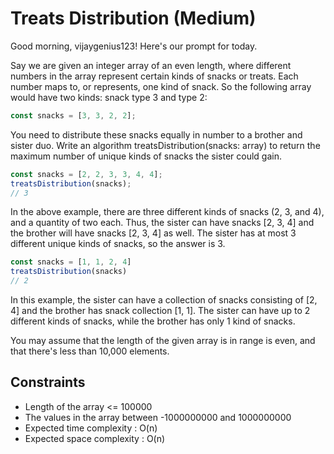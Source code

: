 # Treats Distribution (Medium)
Good morning, vijaygenius123! Here's our prompt for today.

Say we are given an integer array of an even length, where different numbers in the array represent certain kinds of snacks or treats. Each number maps to, or represents, one kind of snack. So the following array would have two kinds: snack type 3 and type 2:

```JAVASCRIPT
const snacks = [3, 3, 2, 2];
```
You need to distribute these snacks equally in number to a brother and sister duo. Write an algorithm treatsDistribution(snacks: array) to return the maximum number of unique kinds of snacks the sister could gain.

```JAVASCRIPT
const snacks = [2, 2, 3, 3, 4, 4];
treatsDistribution(snacks);
// 3
```
In the above example, there are three different kinds of snacks (2, 3, and 4), and a quantity of two each. Thus, the sister can have snacks [2, 3, 4] and the brother will have snacks [2, 3, 4] as well. The sister has at most 3 different unique kinds of snacks, so the answer is 3.

```JAVASCRIPT
const snacks = [1, 1, 2, 4]
treatsDistribution(snacks)
// 2
```
In this example, the sister can have a collection of snacks consisting of [2, 4] and the brother has snack collection [1, 1]. The sister can have up to 2 different kinds of snacks, while the brother has only 1 kind of snacks.

You may assume that the length of the given array is in range is even, and that there's less than 10,000 elements.

## Constraints
- Length of the array <= 100000
- The values in the array between -1000000000 and 1000000000
- Expected time complexity : O(n)
- Expected space complexity : O(n)
